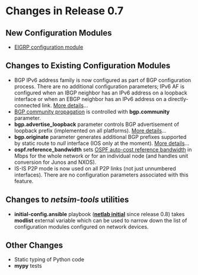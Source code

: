# Changes in Release 0.7

## New Configuration Modules

* [EIGRP configuration module](../module/eigrp.md)

## Changes to Existing Configuration Modules

* BGP IPv6 address family is now configured as part of BGP configuration process. There are no additional configuration parameters; IPv6 AF is configured when an IBGP neighbor has an IPv6 address on a loopback interface or when an EBGP neighbor has an IPv6 address on a directly-connected link. [More details](../module/bgp.md#ipv6-support)...
* [BGP community propagation](../module/bgp.md#bgp-communities-propagation) is controlled with **bgp.community** parameter.
* **bgp.advertise_loopback** parameter controls BGP advertisement of loopback prefix (implemented on all platforms). [More details](../module/bgp.md#advertised-bgp-prefixes)...
* **bgp.originate** parameter generates additional BGP prefixes supported by static route to *null* interface (IOS only at the moment). [More details](../module/bgp.md#advertised-bgp-prefixes)...
* **ospf.reference_bandwidth** sets [OSPF auto-cost reference bandwidth](ospf-node-parameters) in Mbps for the whole network or for an individual node (and handles unit conversion for Junos and NXOS).
* IS-IS P2P mode is now used on all P2P links (not just unnumbered interfaces). There are no configuration parameters associated with this feature.

## Changes to *netsim-tools* utilities

* **initial-config.ansible** playbook (**[netlab initial](../netlab/initial.md)** since release 0.8) takes **modlist** external variable which can be used to narrow down the list of configuration modules configured on network devices.

## Other Changes

* Static typing of Python code
* **mypy** tests
